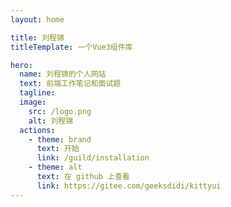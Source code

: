 ```yaml
---
layout: home

title: 刘程锦
titleTemplate: 一个Vue3组件库

hero:
  name: 刘程锦的个人网站
  text: 前端工作笔记和面试题
  tagline: 
  image:
    src: /logo.png
    alt: 刘程锦
  actions:
    - theme: brand
      text: 开始
      link: /guild/installation
    - theme: alt
      text: 在 github 上查看
      link: https://gitee.com/geeksdidi/kittyui
---
```

